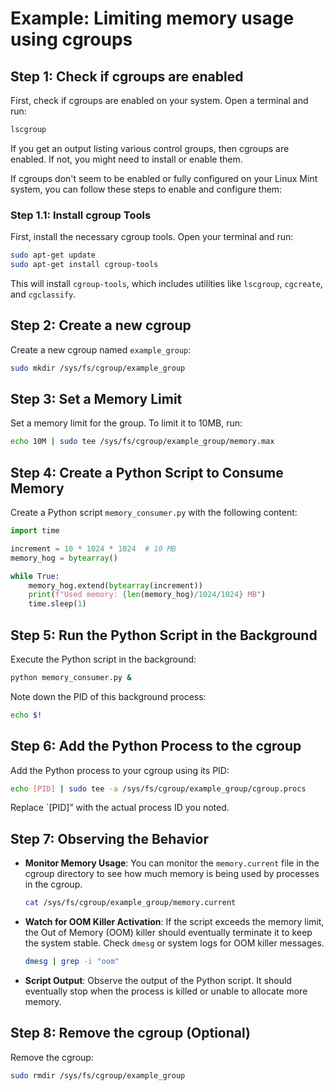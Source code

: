 # Example: Limiting memory usage using cgroups

## Step 1: Check if cgroups are enabled

First, check if cgroups are enabled on your system. Open a terminal and run:

```bash
lscgroup
```

If you get an output listing various control groups, then cgroups are enabled. If not, you might need to install or enable them.

If cgroups don't seem to be enabled or fully configured on your Linux Mint system, you can follow these steps to enable and configure them:

### Step 1.1: Install cgroup Tools

First, install the necessary cgroup tools. Open your terminal and run:

```bash
sudo apt-get update
sudo apt-get install cgroup-tools
```

This will install `cgroup-tools`, which includes utilities like `lscgroup`, `cgcreate`, and `cgclassify`.

## Step 2: Create a new cgroup

Create a new cgroup named `example_group`:

```bash
sudo mkdir /sys/fs/cgroup/example_group
```

## Step 3: Set a Memory Limit

Set a memory limit for the group. To limit it to 10MB, run:

```bash
echo 10M | sudo tee /sys/fs/cgroup/example_group/memory.max
```

## Step 4: Create a Python Script to Consume Memory

Create a Python script `memory_consumer.py` with the following content:

```python
import time

increment = 10 * 1024 * 1024  # 10 MB
memory_hog = bytearray()

while True:
    memory_hog.extend(bytearray(increment))
    print(f"Used memory: {len(memory_hog)/1024/1024} MB")
    time.sleep(1)
```

## Step 5: Run the Python Script in the Background

Execute the Python script in the background:

```bash
python memory_consumer.py &
```

Note down the PID of this background process:

```bash
echo $!
```

## Step 6: Add the Python Process to the cgroup

Add the Python process to your cgroup using its PID:

```bash
echo [PID] | sudo tee -a /sys/fs/cgroup/example_group/cgroup.procs
```

Replace `[PID]” with the actual process ID you noted.

## Step 7: Observing the Behavior

- **Monitor Memory Usage**: You can monitor the `memory.current` file in the cgroup directory to see how much memory is being used by processes in the cgroup.

  ```bash
  cat /sys/fs/cgroup/example_group/memory.current
  ```

- **Watch for OOM Killer Activation**: If the script exceeds the memory limit, the Out of Memory (OOM) killer should eventually terminate it to keep the system stable. Check `dmesg` or system logs for OOM killer messages.

  ```bash
  dmesg | grep -i "oom"
  ```

- **Script Output**: Observe the output of the Python script. It should eventually stop when the process is killed or unable to allocate more memory.

## Step 8: Remove the cgroup (Optional)

Remove the cgroup:

```bash
sudo rmdir /sys/fs/cgroup/example_group
```

